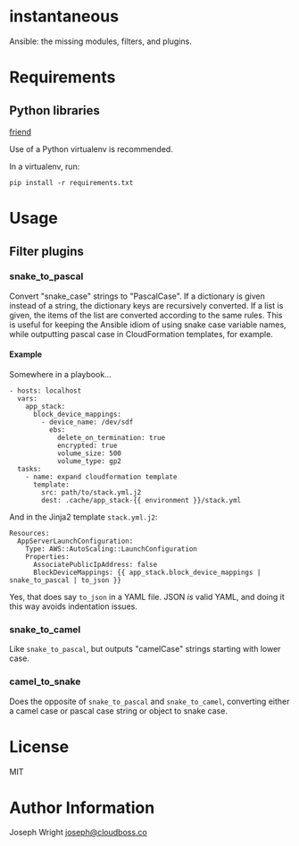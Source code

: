 # instantaneous

Ansible: the missing modules, filters, and plugins.

# Requirements

## Python libraries

[friend](https://github.com/cloudboss/friend)

Use of a Python virtualenv is recommended.

In a virtualenv, run:

```
pip install -r requirements.txt
```

# Usage

## Filter plugins

### snake_to_pascal

Convert "snake_case" strings to "PascalCase". If a dictionary is given instead of a string, the dictionary keys are recursively converted. If a list is given, the items of the list are converted according to the same rules. This is useful for keeping the Ansible idiom of using snake case variable names, while outputting pascal case in CloudFormation templates, for example.

#### Example

Somewhere in a playbook...

```
- hosts: localhost
  vars:
    app_stack:
      block_device_mappings:
        - device_name: /dev/sdf
          ebs:
            delete_on_termination: true
            encrypted: true
            volume_size: 500
            volume_type: gp2
  tasks:
    - name: expand cloudformation template
      template:
        src: path/to/stack.yml.j2
		dest: .cache/app_stack-{{ environment }}/stack.yml
```

And in the Jinja2 template `stack.yml.j2`:

```
Resources:
  AppServerLaunchConfiguration:
    Type: AWS::AutoScaling::LaunchConfiguration
    Properties:
      AssociatePublicIpAddress: false
      BlockDeviceMappings: {{ app_stack.block_device_mappings | snake_to_pascal | to_json }}
```

Yes, that does say `to_json` in a YAML file. JSON _is_ valid YAML, and doing it this way avoids indentation issues.

### snake_to_camel

Like `snake_to_pascal`, but outputs "camelCase" strings starting with lower case.

### camel_to_snake

Does the opposite of `snake_to_pascal` and `snake_to_camel`, converting either a camel case or pascal case string or object to snake case.

# License

MIT

# Author Information

Joseph Wright <joseph@cloudboss.co>

